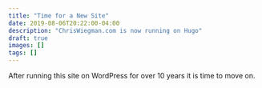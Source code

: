 ```yaml
---
title: "Time for a New Site"
date: 2019-08-06T20:22:00-04:00
description: "ChrisWiegman.com is now running on Hugo"
draft: true
images: []
tags: []
---
```


After running this site on WordPress for over 10 years it is time to move on.